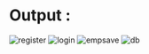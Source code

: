 # Output :
![register](https://github.com/BhanuChandar22/servletprojects/assets/137188404/cbee2074-8017-4ec6-841c-a71abbdb57f1)
![login](https://github.com/BhanuChandar22/servletprojects/assets/137188404/b835e044-416a-4bf0-ba49-ae630084e1c9)
![empsave](https://github.com/BhanuChandar22/servletprojects/assets/137188404/7cf3549d-bb51-407e-b87c-67b7f38c50dc)
![db](https://github.com/BhanuChandar22/servletprojects/assets/137188404/3ebb434e-0290-45c9-9c5a-4534de9d4cd3)
